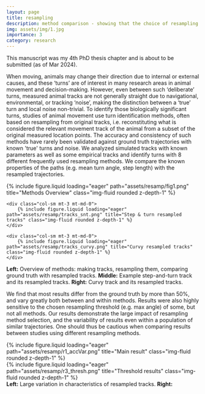 ```yaml
---
layout: page
title: resampling
description: method comparison - showing that the choice of resampling (turn ID) method can have large effects on the results of movement ecological studies
img: assets/img/1.jpg
importance: 3
category: research
---
```

This manuscript was my 4th PhD thesis chapter and is about to be submitted (as of Mar 2024).

When moving, animals may change their direction due to internal or external causes, and these ‘turns’ are of interest in many research areas in animal movement and decision-making. However, even between such ‘deliberate’ turns, measured animal tracks are not generally straight due to navigational, environmental, or tracking ‘noise’, making the distinction between a ‘true’ turn and local noise non-trivial. To identify those biologically significant turns, studies of animal movement use turn identification methods, often based on resampling from original tracks, i.e. reconstituting what is considered the relevant movement track of the animal from a subset of the original measured location points. The accuracy and consistency of such methods have rarely been validated against ground truth trajectories with known 'true' turns and noise.
We analyzed simulated tracks with known parameters as well as some empirical tracks and identify turns with 8 different frequently used resampling methods. We compare the known properties of the paths (e.g. mean turn angle, step length) with the resampled trajectories.

<div class="row">
    <div class="col-sm mt-3 mt-md-0">
        {% include figure.liquid loading="eager" path="assets/resamp/fig1.png" title="Methods Overview" class="img-fluid rounded z-depth-1" %}
    </div>
    
    <div class="col-sm mt-3 mt-md-0">
        {% include figure.liquid loading="eager" path="assets/resamp/tracks_snt.png" title="Step & turn resampled tracks" class="img-fluid rounded z-depth-1" %}
    </div>

    <div class="col-sm mt-3 mt-md-0">
        {% include figure.liquid loading="eager" path="assets/resamp/tracks_curvy.png" title="Curvy resampled tracks" class="img-fluid rounded z-depth-1" %}
    </div>
</div>
<div class="caption">
    <strong>Left:</strong> Overview of methods: making tracks, resampling them, comparing ground truth with resampled tracks. <strong>Middle:</strong> Example step-and-turn track and its resampled tracks. <strong>Right:</strong> Curvy track and its resampled tracks.
</div>

We find that most results differ from the ground truth by more than 50%, and vary greatly both between and within methods. Results were also highly sensitive to the chosen resampling threshold (e.g. max angle) of some, but not all methods. Our results demonstrate the large impact of resampling method selection, and the variability of results even within a population of similar trajectories. One should thus be cautious when comparing results between studies using different resampling methods.

<div class="row">
    <div class="col-sm mt-3 mt-md-0">
        {% include figure.liquid loading="eager" path="assets/resamp/r1_accVar.png" title="Main result" class="img-fluid rounded z-depth-1" %}
    </div>
    <div class="col-sm mt-3 mt-md-0">
        {% include figure.liquid loading="eager" path="assets/resamp/r3_thresh.png" title="Threshold results" class="img-fluid rounded z-depth-1" %}
    </div>
</div>
<div class="caption">
    <strong>Left:</strong> Large variation in characteristics of resampled tracks. <strong>Right:</strong> 
</div>

